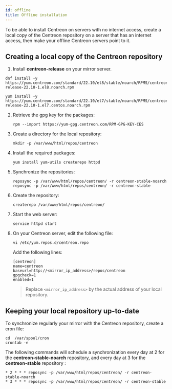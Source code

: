 ```yaml
---
id: offline
title: Offline installation
---
```


To be able to install Centreon on servers with no internet access, create a local copy of the Centreon repository on a server that has an internet access, then make your offline Centreon servers point to it.

## Creating a local copy of the Centreon repository

1. Install **centreon-release** on your mirror server.

<Tabs groupId="sync">
<TabItem value="Alma / RHEL / Oracle Linux 8" label="Alma / RHEL / Oracle Linux 8">

```shell
dnf install -y https://yum.centreon.com/standard/22.10/el8/stable/noarch/RPMS/centreon-release-22.10-1.el8.noarch.rpm
```

</TabItem>
<TabItem value="CentOS 7" label="CentOS 7">

```shell
yum install -y https://yum.centreon.com/standard/22.10/el7/stable/noarch/RPMS/centreon-release-22.10-1.el7.centos.noarch.rpm
```

</TabItem>
</Tabs>

2. Retrieve the gpg key for the packages:

   ```shell
   rpm --import https://yum-gpg.centreon.com/RPM-GPG-KEY-CES
   ```

3. Create a directory for the local repository:

   ```shell
   mkdir -p /var/www/html/repos/centreon
   ```

4. Install the required packages:

   ```shell
   yum install yum-utils createrepo httpd
   ```

5. Synchronize the repositories:

   ```shell
   reposync -p /var/www/html/repos/centreon/ -r centreon-stable-noarch
   reposync -p /var/www/html/repos/centreon/ -r centreon-stable
   ```

6. Create the repository:

   ```shell
   createrepo /var/www/html/repos/centreon/
   ```

7. Start the web server:

   ```shell
   service httpd start
   ```

8. On your Centreon server, edit the following file:

   ```shell
   vi /etc/yum.repos.d/centreon.repo
   ```

   Add the following lines:

   ```shell
   [centreon]
   name=centreon
   baseurl=http://<mirror_ip_address>/repos/centreon
   gpgcheck=1
   enabled=1
   ```

   > Replace `<mirror_ip_address>` by the actual address of your local repository.

## Keeping your local repository up-to-date

To synchronize regularly your mirror with the Centreon repository, create a cron file:

```shell
cd  /var/spool/cron
crontab -e
```

The following commands will schedule a synchronization every day at 2 for the **centreon-stable-noarch** repository, and every day at 3 for the **centreon-stable** repository :

```shell
* 2 * * * reposync -p /var/www/html/repos/centreon/ -r centreon-stable-noarch
* 3 * * * reposync -p /var/www/html/repos/centreon/ -r centreon-stable
```
